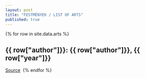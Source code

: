 ```yaml
---
layout: post
title: "FESTMÉNYEK / LIST OF ARTS"
published: true
---
```


{% for row in site.data.arts %}
<h2>{{ row["author"]}}: {{ row["author"]}}, {{ row["year"]}}</h2>
<a href="{{ row["source"]}}" target="_blank">Source</a>
<img href="{{ row["url"]}}" target="_blank">
{% endfor %}